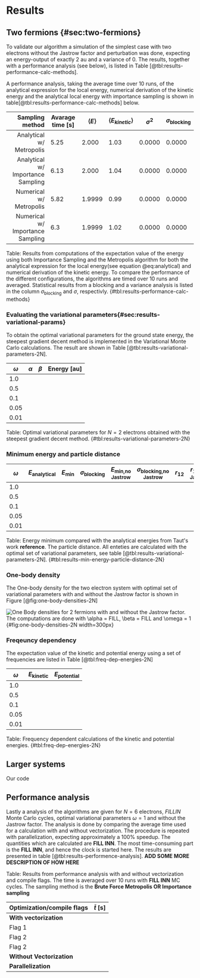 # Results

## Two fermions {#sec:two-fermions}

To validate our algorithm a simulation of the simplest case with two electrons without the Jastrow factor and perturbation was done, expecting an energy-output of exactly 2 au and a variance of 0. The results, together with a performance analysis (see below), is listed in Table [@tbl:results-performance-calc-methods]. 

A performance analysis, taking the average time over 10 runs, of the analytical expression for the local energy, numerical derivation of the kinetic energy and the analytical local energy with importance sampling is shown in table[@tbl:results-performance-calc-methods] below.


| Sampling method                   | Avarage time [s]|$\langle E \rangle$|$\langle E_{kinetic}\rangle$|$\sigma^2$|$\sigma_{\text{blocking}}$|
| ----:                             | ---             |---                |---                          |---       |---                      |
| Analytical w/ Metropolis          | 5.25            | 2.000             |1.03                         | 0.0000   | 0.0000                  |
| Analytical w/ Importance Sampling | 6.13            | 2.000             |1.04                         | 0.0000   | 0.0000                  |
| Numerical w/ Metropolis           | 5.82            | 1.9999            | 0.99                        | 0.0000   | 0.0000                  |
| Numerical w/ Importance Sampling  | 6.3             | 1.9999            | 1.02                        | 0.0000   | 0.0000                  |

Table: Results from computations of the expectation value of the energy using both Importance Sampling and the Metropolis algorithm for both the analytical expression for the local energy(see equation @eq:analytical) and numerical derivation of the kinetic energy. To compare the performance of the different configurations, the algorithms are timed over 10 runs and averaged. Statistical results from a blocking and a variance analysis is listed in the column $\sigma_\text{blocking}$ and $\sigma$, respectivly. {#tbl:results-performance-calc-methods} 


### Evaluating the variational parameters{#sec:results-variational-params}

To obtain the optimal variational parameters for the ground state energy, the steepest gradient decent method is implemented in the Variational Monte Carlo calculations. The result are shown in Table [@tbl:results-variational-parameters-2N].

| $\omega$ 	| $\alpha$ 	| $\beta$ 	| Energy [au] 	|
|----------	|----------	|---------	|------------	|
| $1.0$    	|          	|         	|            	|
| $0.5$    	|          	|         	|            	|
| $0.1$    	|          	|         	|            	|
| $0.05$   	|          	|         	|            	|
| $0.01$   	|          	|         	|            	|

Table: Optimal variational parameters for $N = 2$ electrons obtained with the steepest gradient decent method. {#tbl:results-variational-parameters-2N}


### Minimum energy and particle distance

| $\omega$ 	| $E_{\text{analytical}}$ 	| $E_{\text{min}}$ 	| $\sigma_{\text{blocking}}$ 	| $E_{\text{min,no Jastrow}}$ 	| $\sigma_{\text{blocking,no Jastrow}}$ 	| $r_{12}$ 	| $r_{12,\text{ no Jastrow}}$ 	|
|----------	|-------------------------	|------------------	|----------------------------	|----------------------------------	|--------------------------------------------	|----------	|----------------------------	|
| $1.0$    	|                         	|                  	|                            	|                                  	|                                            	|          	|                            	|
| $0.5$    	|                         	|                  	|                            	|                                  	|                                            	|          	|                            	|
| $0.1$    	|                         	|                  	|                            	|                                  	|                                            	|          	|                            	|
| $0.05$   	|                         	|                  	|                            	|                                  	|                                            	|          	|                            	|
| $0.01$   	|                         	|                  	|                            	|                                  	|                                            	|          	|                            	|

Table: Energy minimum compared with the analytical energies from Taut's work **reference**. The particle distance. All enteties are calculated with the optimal set of variational parameters, see table [@tbl:results-variational-parameters-2N]. {#tbl:results-min-energy-particle-distance-2N}


### One-body density

The One-body density for the two electron system with optimal set of variational parameters with and without the Jastrow factor is shown in Figure [@fig:one-body-densities-2N]

![One Body densities for 2 fermions with and without the Jastrow factor. The computations are done with $\alpha = FILL$, $\beta = FILL$ and $\omega = 1$](onebodydens-2N.png){#fig:one-body-densities-2N width=300px}

### Freqeuncy dependency

The expectation value of the kinetic and potential energy using a set of frequencies are listed in Table [@tbl:freq-dep-energies-2N]

| $\omega$ 	| $E_{\text{kinetic}}$ 	| $E_{\text{potential}}$ 	|
|----------	|----------------------	|------------------------	|
| $1.0$    	|                      	|                        	|
| $0.5$    	|                      	|                        	|
| $0.1$    	|                      	|                        	|
| $0.05$   	|                      	|                        	|
| $0.01$   	|                      	|                        	|

Table: Frequency dependent calculations of the kinetic and potential energies. {#tbl:freq-dep-energies-2N}

## Larger systems

Our code 

## Performance analysis

Lastly a analysis of the algorithms are given for $N = 6$ electrons, $FILL IN$ Monte Carlo cycles, optimal variational parameters $\omega = 1$ and without the Jastrow factor. The analysis is done by comparing the average time used for a calculation with and without vectorization. The procedure is repeated with parallelization, expecting approximately a 100% speedup.  The quantities which are calculated are **FILL INN**. The most time-consuming part is the **FILL INN**, and hence the clock is started here. The results are presented in table [@tbl:results-performence-analysis]. **ADD SOME MORE DESCRIPTION OF HOW HERE**

Table: Results from performance analysis with and without vectorization and compile flags. The time is averaged over 10 runs with **FILL INN** MC cycles. The sampling method is the **Brute Force Metropolis OR Importance sampling**

| Optimization/compile flags 	| $\bar{t}$ [s] |
|---                        	|---            |
| **With vectorization**        |               |
| Flag 1                        |               |
| Flag 2                        |               |
| Flag 2                        |               |
| **Without Vectorization**  	|               |
| **Parallelization**           |               | {#tbl:results-performence-analysis}





<!-- Necessary to write something about which computers/specs the analysis is done at?? -->
